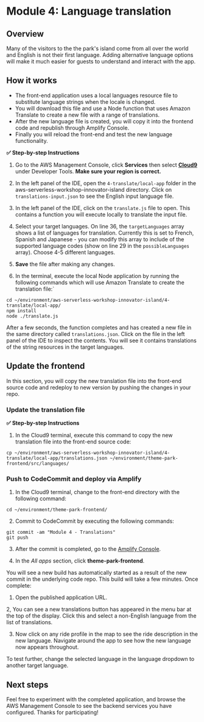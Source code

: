 # Module 4: Language translation

## Overview

Many of the visitors to the the park's island come from all over the world and English is not their first language. Adding alternative language options will make it much easier for guests to understand and interact with the app.

## How it works

* The front-end application uses a local languages resource file to substitute language strings when the locale is changed. 
* You will download this file and use a Node function that uses Amazon Translate to create a new file with a range of translations.
* After the new language file is created, you will copy it into the frontend code and republish through Amplify Console.
* Finally you will reload the front-end and test the new language functionality.

**:white_check_mark: Step-by-step Instructions**

1. Go to the AWS Management Console, click **Services** then select [**Cloud9**](https://console.aws.amazon.com/cloud9) under Developer Tools. **Make sure your region is correct.**
2. In the left panel of the IDE, open the ```4-translate/local-app``` folder in the aws-serverless-workshop-innovator-island directory. Click on ```translations-input.json``` to see the English input language file.
3. In the left panel of the IDE, click on the ```translate.js``` file to open. This contains a function you will execute locally to translate the input file.

4. Select your target languages. On line 36, the ```targetLanguages``` array shows a list of languages for translation. Currently this is set to French, Spanish and Japanese - you can modify this array to include of the supported language codes (show on line 29 in the ```possibleLanguages``` array). Choose 4-5 different languages.
5. **Save** the file after making any changes.
6. In the terminal, execute the local Node application by running the following commands which will use Amazon Translate to create the translation file:`

```
cd ~/environment/aws-serverless-workshop-innovator-island/4-translate/local-app/
npm install 
node ./translate.js
```
After a few seconds, the function completes and has created a new file in the same directory called ```translations.json```. Click on the file in the left panel of the IDE to inspect the contents. You will see it contains translations of the string resources in the target languages.

## Update the frontend

In this section, you will copy the new translation file into the front-end source code and redeploy to new version by pushing the changes in your repo.

### Update the translation file

**:white_check_mark: Step-by-step Instructions**

1. In the Cloud9 terminal, execute this command to copy the new translation file into the front-end source code:

```
cp ~/environment/aws-serverless-workshop-innovator-island/4-translate/local-app/translations.json ~/environment/theme-park-frontend/src/languages/
```
### Push to CodeCommit and deploy via Amplify

1. In the Cloud9 terminal, change to the front-end directory with the following command:
``` 
cd ~/environment/theme-park-frontend/
```
2. Commit to CodeCommit by executing the following commands:
```
git commit -am "Module 4 - Translations"
git push
```
3. After the commit is completed, go to the [Amplify Console](https://us-west-2.console.aws.amazon.com/amplify/).
   
4. In the *All apps* section, click **theme-park-frontend**.

You will see a new build has automatically started as a result of the new commit in the underlying code repo. This build will take a few minutes. Once complete:

1. Open the published application URL.

2, You can see a new translations button has appeared in the menu bar at the top of the display. Click this and select a non-English language from the list of translations. 

3. Now click on any ride profile in the map to see the ride description in the new language. Navigate around the app to see how the new language now appears throughout.

To test further, change the selected language in the language dropdown to another target language.

## Next steps ## 

Feel free to experiment with the completed application, and browse the AWS Management Console to see the backend services you have configured. Thanks for participating!
